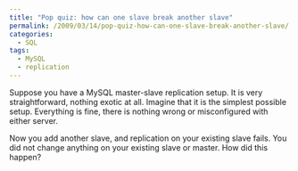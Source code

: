 ```yaml
---
title: "Pop quiz: how can one slave break another slave"
permalink: /2009/03/14/pop-quiz-how-can-one-slave-break-another-slave/
categories:
  - SQL
tags:
  - MySQL
  - replication
---
```

Suppose you have a MySQL master-slave replication setup. It is very straightforward, nothing exotic at all. Imagine that it is the simplest possible setup. Everything is fine, there is nothing wrong or misconfigured with either server.

Now you add another slave, and replication on your existing slave fails. You did not change anything on your existing slave or master. How did this happen?
